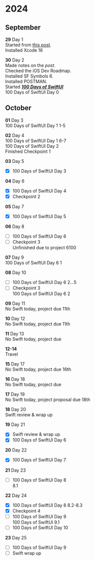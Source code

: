 # 2024
## September
**29** Day 1  
Started from [this post](https://www.reddit.com/r/iOSProgramming/comments/11qit84/from_hello_world_to_your_first_job_the_selftaught/).  
Installed Xcode 16  

**30** Day 2  
Made notes on the *post*.  
Checked the iOS Dev Roadmap.  
Installed SF Symbols 6.  
Installed POSTMAN.  
Started [***100 Days of SwiftUI***](https://www.hackingwithswift.com/100/swiftui)  
100 Days of SwiftUI Day 0  
## October
**01** Day 3  
100 Days of SwiftUI Day 1 1-5  

**02** Day 4  
100 Days of SwiftUI Day 1 6-7  
100 Days of SwiftUI Day 2  
    Finished Checkpoint 1  

**03** Day 5  
- [x] 100 Days of SwiftUI Day 3  

**04** Day 6  
- [x] 100 Days of SwiftUI Day 4  
- [x] Checkpoint 2  

**05** Day 7  
- [x] 100 Days of SwiftUI Day 5  

**06** Day 8  
- [ ] 100 Days of SwiftUI Day 6  
- [ ] Checkpoint 3  
Unfinished due to project 6100  

**07** Day 9  
100 Days of SwiftUI Day 6 1  

**08** Day 10  
- [ ] 100 Days of SwiftUI Day 6 2...5  
- [ ] Checkpoint 3  
100 Days of SwiftUI Day 6 2  

**09** Day 11  
No Swift today, project due 11th  

**10** Day 12  
No Swift today, project due 11th  

**11** Day 13  
No Swift today, project due  

**12-14**  
Travel  

**15** Day 17  
No Swift today, project due 16th  

**16** Day 18  
No Swift today, project due  

**17** Day 19  
No Swift today, project proposal due 18th  

**18** Day 20  
Swift review & wrap up  

**19** Day 21  
- [x] Swift review & wrap up  
- [x] 100 Days of SwiftUI Day 6  

**20** Day 22  
- [x] 100 Days of SwiftUI Day 7  

**21** Day 23  
- [ ] 100 Days of SwiftUI Day 8  
8.1  

**22** Day 24  
- [x] 100 Days of SwiftUI Day 8 8.2-8.3  
- [x] Checkpoint 4  
- [ ] 100 Days of SwiftUI Day 9  
100 Days of SwiftUI 9.1  
- [ ] 100 Days of SwiftUI Day 10  
  
**23** Day 25
- [ ] 100 Days of SwiftUI Day 9
- [ ] Swift wrap up